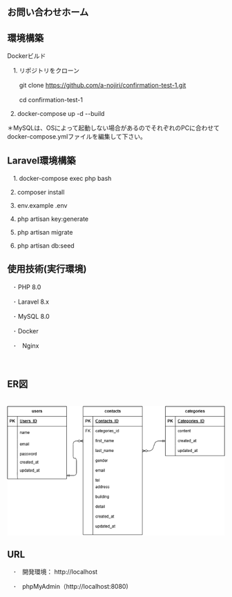 ## **お問い合わせホーム**


## 環境構築
Dockerビルド

　1. リポジトリをクローン
 
 　　git clone https://github.com/a-nojiri/confirmation-test-1.git
   
　　cd confirmation-test-1
 
  2. docker-compose up -d --build
  
＊MySQLは、OSによって起動しない場合があるのでそれぞれのPCに合わせてdocker-compose.ymlファイルを編集して下さい。

  
## Laravel環境構築  

　1. docker-compose exec php bash
 
  2. composer install
  
  3. env.example .env
  
  4. php artisan key:generate
  
  5. php artisan migrate
  
  6. php artisan db:seed
  
  
## 使用技術(実行環境)

  　･ PHP 8.0
  
　･ Laravel 8.x
 
　･ MySQL 8.0
 
　･ Docker
 
　･　Nginx
 
　
## ER図
　![ER図](./er.png)

## URL
　･　開発環境： http://localhost
 
　･　phpMyAdmin（http://localhost:8080)

